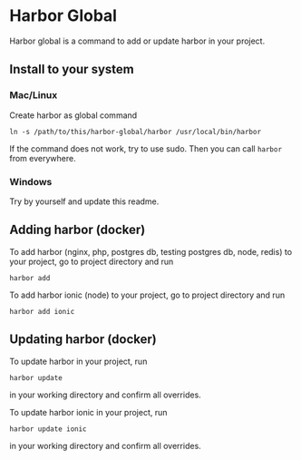 # Harbor Global #

Harbor global is a command to add or update harbor in your project.

## Install to your system ##

### Mac/Linux ###

Create harbor as global command

`ln -s /path/to/this/harbor-global/harbor /usr/local/bin/harbor`

If the command does not work, try to use sudo. Then you can call `harbor` from everywhere.

### Windows ###

Try by yourself and update this readme.  

## Adding harbor (docker) ##

To add harbor (nginx, php, postgres db, testing postgres db, node, redis) to your project, go to project directory and run

`harbor add`

To add harbor ionic (node) to your project, go to project directory and run

`harbor add ionic`

## Updating harbor (docker) ##

To update harbor in your project, run 

`harbor update`

in your working directory and confirm all overrides.

To update harbor ionic in your project, run 

`harbor update ionic`

in your working directory and confirm all overrides.





